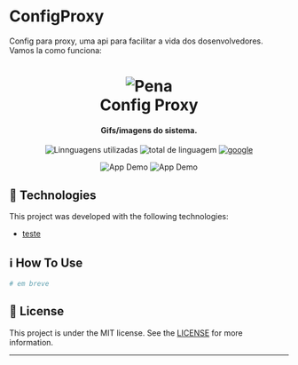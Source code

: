 # ConfigProxy
 Config para proxy, uma api para facilitar a vida dos dosenvolvedores.
 Vamos la como funciona:
<h1 align="center">
    <img alt="Pena" src="https://cdn.discordapp.com/attachments/782465411874684949/783336050399248404/Pena.png" />
    <br>
    Config Proxy
</h1>

<h4 align="center">
  Gifs/imagens do sistema.
</h4>

<p align="center">
  <img alt="Linnguagens utilizadas" src="https://img.shields.io/github/languages/top/lukemorales/react-native-design-code.svg">

  <img alt="total de linguagem" src="https://img.shields.io/github/languages/count/lukemorales/react-native-design-code.svg">

  <a href="https://google.com">
    <img alt="google" src="https://img.shields.io/github/license/lukemorales/react-native-design-code.svg">
  </a>
</p>

<p align="center">
  <img alt="App Demo" src="https://encrypted-tbn0.gstatic.com/images?q=tbn:ANd9GcTSMSBEVZCPXQ92Dtk_aHHrxxIUbssAjkJcfg&usqp=CAU">
  <img alt="App Demo" src="https://encrypted-tbn0.gstatic.com/images?q=tbn:ANd9GcTSMSBEVZCPXQ92Dtk_aHHrxxIUbssAjkJcfg&usqp=CAU">
</p>

## :rocket: Technologies

This project was developed with the following technologies:

-  [teste](https://expo.io/)

## :information_source: How To Use



```bash
# em breve
```

## :memo: License
This project is under the MIT license. See the [LICENSE](https://github.com/lukemorales/react-native-design-code/blob/master/LICENSE) for more information.

---

